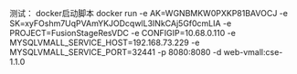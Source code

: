 测试：
                                                                                                                                                                                                                                                            docker启动脚本
                                                                                                                                                                                                                                                            docker run -e AK=WGNBMKW0PXKP81BAVOCJ  -e SK=xyFOshm7UqPVAmYKJODcqwlL3INkCAj5Gf0cmLIA  -e PROJECT=FusionStageResVDC  -e CONFIGIP=10.68.0.110  -e MYSQLVMALL_SERVICE_HOST=192.168.73.229 -e MYSQLVMALL_SERVICE_PORT=32441 -p 8080:8080 -d web-vmall:cse-1.1.0
